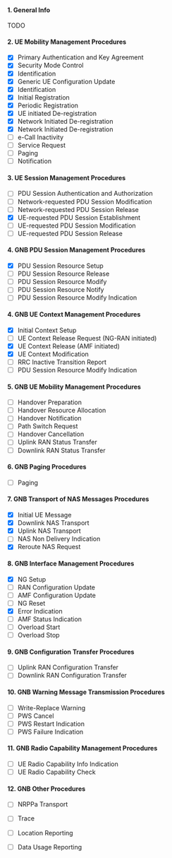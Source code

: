 #### 1. General Info
TODO

#### 2. UE Mobility Management Procedures
- [x] Primary Authentication and Key Agreement
- [x] Security Mode Control
- [x] Identification
- [x] Generic UE Configuration Update
- [x] Identification
- [x] Initial Registration
- [x] Periodic Registration
- [x] UE initiated De-registration
- [x] Network Initiated De-registration
- [x] Network Initiated De-registration
- [ ] e-Call Inactivity
- [ ] Service Request
- [ ] Paging
- [ ] Notification

#### 3. UE Session Management Procedures
- [ ] PDU Session Authentication and Authorization
- [ ] Network-requested PDU Session Modification
- [ ] Network-requested PDU Session Release
- [x] UE-requested PDU Session Establishment
- [ ] UE-requested PDU Session Modification
- [ ] UE-requested PDU Session Release

#### 4. GNB PDU Session Management Procedures
- [x] PDU Session Resource Setup
- [ ] PDU Session Resource Release
- [ ] PDU Session Resource Modify
- [ ] PDU Session Resource Notify
- [ ] PDU Session Resource Modify Indication

#### 4. GNB UE Context Management Procedures
- [x] Initial Context Setup
- [ ] UE Context Release Request (NG-RAN initiated)
- [x] UE Context Release (AMF initiated)
- [x] UE Context Modification
- [ ] RRC Inactive Transition Report
- [ ] PDU Session Resource Modify Indication

#### 5. GNB UE Mobility Management Procedures
- [ ] Handover Preparation
- [ ] Handover Resource Allocation
- [ ] Handover Notification
- [ ] Path Switch Request
- [ ] Handover Cancellation
- [ ] Uplink RAN Status Transfer
- [ ] Downlink RAN Status Transfer

#### 6. GNB Paging Procedures
- [ ] Paging

#### 7. GNB Transport of NAS Messages Procedures
- [x] Initial UE Message
- [x] Downlink NAS Transport
- [x] Uplink NAS Transport
- [ ] NAS Non Delivery Indication
- [x] Reroute NAS Request

#### 8. GNB Interface Management Procedures
- [x] NG Setup
- [ ] RAN Configuration Update
- [ ] AMF Configuration Update
- [ ] NG Reset
- [x] Error Indication
- [ ] AMF Status Indication
- [ ] Overload Start
- [ ] Overload Stop

#### 9. GNB Configuration Transfer Procedures
- [ ] Uplink RAN Configuration Transfer
- [ ] Downlink RAN Configuration Transfer

#### 10. GNB Warning Message Transmission Procedures
- [ ] Write-Replace Warning
- [ ] PWS Cancel
- [ ] PWS Restart Indication
- [ ] PWS Failure Indication

#### 11. GNB Radio Capability Management Procedures
- [ ] UE Radio Capability Info Indication
- [ ] UE Radio Capability Check

#### 12. GNB Other Procedures
- [ ] NRPPa Transport
- [ ] Trace
- [ ] Location Reporting
- [ ] Data Usage Reporting


